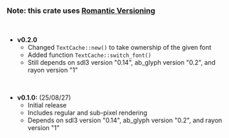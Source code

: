 ### Note: this crate uses [Romantic Versioning](https://github.com/romversioning/romver)

<br>

- **v0.2.0**
  - Changed `TextCache::new()` to take ownership of the given font
  - Added function `TextCache::switch_font()`
  - Still depends on sdl3 version "0.14", ab_glyph version "0.2", and rayon version "1"

<br>

- **v0.1.0:** (25/08/27)
  - Initial release
  - Includes regular and sub-pixel rendering
  - Depends on sdl3 version "0.14", ab_glyph version "0.2", and rayon version "1"
